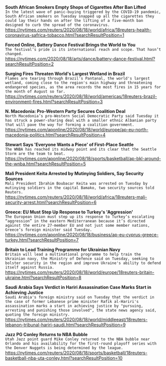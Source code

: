 **South African Smokers Empty Shops of Cigarettes After Ban Lifted**\
`In the latest wave of panic-buying triggered by the COVID-19 pandemic, South African smokers on Tuesday snapped up all the cigarettes they could lay their hands on after the lifting of a five-month ban designed to curb the spread of the coronavirus.`\
https://nytimes.com/reuters/2020/08/18/world/africa/18reuters-health-coronavirus-safrica-tobacco.html?searchResultPosition=1

**Forced Online, Battery Dance Festival Brings the World to You**\
`The festival’s pride is its international reach and scope. That hasn’t changed.`\
https://nytimes.com/2020/08/18/arts/dance/battery-dance-festival.html?searchResultPosition=2

**Surging Fires Threaten World's Largest Wetland in Brazil**\
`Flames are tearing through Brazil's Pantanal, the world's largest wetland, coming close to the region's main highway and threatening endangered species, as the area records the most fires in 15 years for the month of August so far.`\
https://nytimes.com/reuters/2020/08/18/world/americas/18reuters-brazil-environment-fires.html?searchResultPosition=3

**N. Macedonia: Pro-Western Party Secures Coalition Deal**\
`North Macedonia’s pro-Western Social Democratic Party said Tuesday it has struck a power-sharing deal with a smaller ethnic Albanian party that will pave the way for forming a coalition government.`\
https://nytimes.com/aponline/2020/08/18/world/europe/ap-eu-north-macedonia-politics.html?searchResultPosition=4

**Stewart Says 'Everyone Wants a Piece' of First-Place Seattle**\
`The WNBA has reached its midway point and its clear that the Seattle Storm are the team to beat.`\
https://nytimes.com/aponline/2020/08/18/sports/basketball/ap-bkl-around-the-wnba.html?searchResultPosition=5

**Mali President Keita Arrested by Mutinying Soldiers, Say Security Sources**\
`Mali President Ibrahim Boubacar Keita was arrested on Tuesday by mutinying soldiers in the capital Bamako, two security sources told Reuters. `\
https://nytimes.com/reuters/2020/08/18/world/africa/18reuters-mali-security-arrest.html?searchResultPosition=6

**Greece: EU Must Step Up Response to Turkey's 'Aggression'**\
`The European Union must step up its response to Turkey’s escalating “aggression” in the eastern Mediterranean because it’s directed against the entire 27-member EU and not just some member nations, Greece’s foreign minister said Tuesday. `\
https://nytimes.com/aponline/2020/08/18/business/ap-eu-cyprus-greece-turkey.html?searchResultPosition=7

**Britain to Lead Training Programme for Ukrainian Navy**\
`Britain will lead a multinational programme to help train the Ukrainian navy, the Ministry of Defence said on Tuesday, seeking to bolster security in the region and improve Ukraine's ability to defend itself against Russia.`\
https://nytimes.com/reuters/2020/08/18/world/europe/18reuters-britain-ukraine.html?searchResultPosition=8

**Saudi Arabia Says Verdict in Hariri Assassination Case Marks Start in Achieving Justice**\
`Saudi Arabia's foreign ministry said on Tuesday that the verdict in the case of former Lebanese prime minister Rafik al-Hariri's assassination marks a start in achieving justice by "pursuing, arresting and punishing those involved", the state news agency said, quoting the foreign ministry.`\
https://nytimes.com/reuters/2020/08/18/world/middleeast/18reuters-lebanon-tribunal-hariri-saudi.html?searchResultPosition=9

**Jazz PG Conley Returns to NBA Bubble**\
`Utah Jazz point guard Mike Conley returned to the NBA bubble near Orlando and his availability for the first-round playoff series with the Denver Nuggets is being determined by the league.`\
https://nytimes.com/reuters/2020/08/18/sports/basketball/18reuters-basketball-nba-uta-conley.html?searchResultPosition=10

